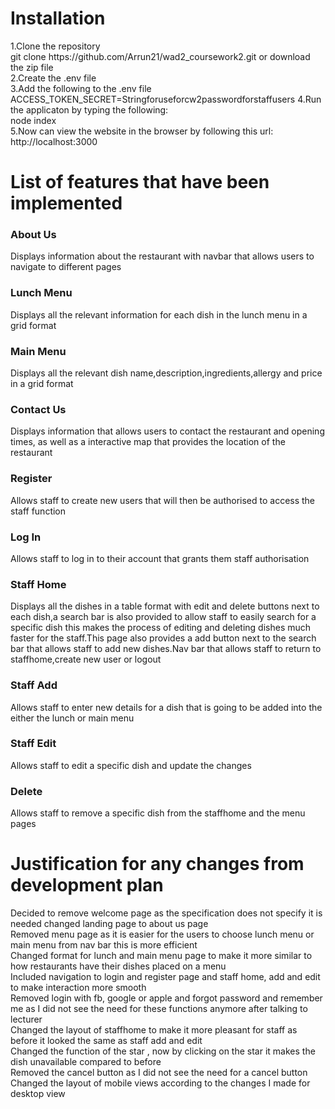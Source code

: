 <h1>Installation</h1>
1.Clone the repository
<br>
git clone https://github.com/Arrun21/wad2_coursework2.git    
or download the zip file
<br>
2.Create the .env file 
<br>
3.Add the following to the .env file <br>
ACCESS_TOKEN_SECRET=Stringforuseforcw2passwordforstaffusers   
4.Run the applicaton by typing the following:<br>
node index
<br>
5.Now can view the website in the browser by following this url:<br>
http://localhost:3000

<h1>List of features that have been implemented</h1>
<h3>About Us</h3>
<p>Displays information about the restaurant with navbar that allows users to navigate to different pages</p>
<h3>Lunch Menu</h3>
<p>Displays all the relevant information for each dish in the lunch menu in a grid format</p>
<h3>Main Menu</h3>
<p>Displays all the relevant dish name,description,ingredients,allergy and price in a grid format</p>
<h3>Contact Us</h3>
<p>Displays information that allows users to contact the restaurant and opening times, as well as a interactive map that provides the location of the restaurant</p>
<h3>Register</h3>
<p>Allows staff to create new users that will then be authorised to access the staff function</p>
<h3>Log In</h3>
<p>Allows staff to log in to their account that grants them staff authorisation</p>
<h3>Staff Home</h3>
<p>Displays all the dishes in a table format with edit and delete buttons next to each dish,a search bar is also provided to allow staff to easily search for a specific dish this makes the process of editing and deleting dishes much faster for the staff.This page also provides a add button next to the search bar that allows staff to add new dishes.Nav bar that allows staff to return to staffhome,create new user or logout</p>
<h3>Staff Add</h3>
<p>Allows staff to enter new details for a dish that is going to be added into the either the lunch or main menu</p>
<h3>Staff Edit</h3>
<p>Allows staff to edit a specific dish and update the changes</p>
<h3>Delete</h3>
<p>Allows staff to remove a specific dish from the staffhome and the menu pages</p>

<h1>Justification for any changes from development plan</h1>

Decided to remove welcome page as the specification does not specify it is needed changed landing page to about us page<br>
Removed menu page as it is easier for the users to choose lunch menu or main menu from nav bar this is more efficient<br>
Changed format for lunch and main menu page to make it more similar to how restaurants have their dishes placed on a menu<br>
Included navigation to login and register page and staff home, add and edit to make interaction more smooth<br>
Removed login with fb, google or apple and forgot password and remember me as I did not see the need for these functions anymore after talking to lecturer<br>
Changed the layout of staffhome to make it more pleasant for staff as before it looked the same as staff add and edit<br>
Changed the function of the star , now by clicking on the star it makes the dish unavailable compared to before<br>
Removed the cancel button as I did not see the need for a cancel button<br>
Changed the layout of mobile views according to the changes I made for desktop view

